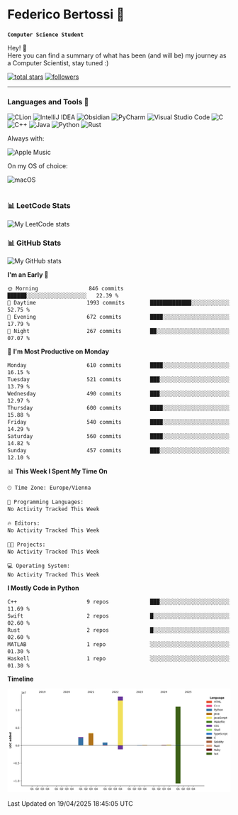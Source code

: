 # Federico Bertossi 🚀

**`Computer Science Student`**

[//]: # (Thanks to @ForrestKnight for the inspiration.)

<!-- TODO: Insert a banner image -->

Hey! 👋</br>
Here you can find a summary of what has been (and will be) my journey as a Computer Scientist, stay tuned :)

   <p>
      <a href="https://github.com/mrBymax?tab=repositories&sort=stargazers">
         <img alt="total stars" title="Total stars on GitHub" src="https://custom-icon-badges.demolab.com/github/stars/mrBymax?color=55960c&style=for-the-badge&labelColor=488207&logo=star"/></a>
<a href="https://github.com/mrBymax?tab=followers">
         <img alt="followers" title="Follow me on Github" src="https://custom-icon-badges.demolab.com/github/followers/mrBymax?color=236ad3&labelColor=1155ba&style=for-the-badge&logo=person-add&label=Follow&logoColor=white"/></a>
   </p>

---

<!-- TODO: Insert a GIF -->
### Languages and Tools 🧰

<!-- TODO: Change it with shields -->
<!-- ![Hugo](https://img.shields.io/badge/Hugo-black.svg?style=for-the-badge&logo=Hugo) -->
<!-- ![NPM](https://img.shields.io/badge/NPM-%23CB3837.svg?style=for-the-badge&logo=npm&logoColor=white) -->
<!--![React](https://img.shields.io/badge/react-%2320232a.svg?style=for-the-badge&logo=react&logoColor=%2361DAFB) -->
![CLion](https://img.shields.io/badge/CLion-black?style=for-the-badge&logo=clion&logoColor=white)
![IntelliJ IDEA](https://img.shields.io/badge/IntelliJIDEA-000000.svg?style=for-the-badge&logo=intellij-idea&logoColor=white)
![Obsidian](https://img.shields.io/badge/Obsidian-%23483699.svg?style=for-the-badge&logo=obsidian&logoColor=white)
![PyCharm](https://img.shields.io/badge/pycharm-143?style=for-the-badge&logo=pycharm&logoColor=black&color=black&labelColor=green)
![Visual Studio Code](https://img.shields.io/badge/Visual%20Studio%20Code-0078d7.svg?style=for-the-badge&logo=visual-studio-code&logoColor=white)
![C](https://img.shields.io/badge/c-%2300599C.svg?style=for-the-badge&logo=c&logoColor=white)
![C++](https://img.shields.io/badge/c++-%2300599C.svg?style=for-the-badge&logo=c%2B%2B&logoColor=white)
![Java](https://img.shields.io/badge/java-%23ED8B00.svg?style=for-the-badge&logo=openjdk&logoColor=white)
![Python](https://img.shields.io/badge/python-3670A0?style=for-the-badge&logo=python&logoColor=ffdd54)
![Rust](https://img.shields.io/badge/Rust-000000?logo=Rust&logoColor=white)

Always with:

![Apple Music](https://img.shields.io/badge/Apple_Music-9933CC?style=for-the-badge&logo=apple-music&logoColor=white)

On my OS of choice:

![macOS](https://img.shields.io/badge/mac%20os-000000?style=for-the-badge&logo=macos&logoColor=F0F0F0)


#
### 📊 LeetCode Stats
![My LeetCode stats](https://leetcard.jacoblin.cool/mrBymax?theme=dark&font=Fira%20Mono)

### 📊 GitHub Stats

![My GitHub stats](https://github-readme-stats.vercel.app/api?username=mrBymax&show_icons=true&theme=dracula)


<!--START_SECTION:waka-->
**I'm an Early 🐤** 

```text
🌞 Morning                846 commits         ██████░░░░░░░░░░░░░░░░░░░   22.39 % 
🌆 Daytime                1993 commits        █████████████░░░░░░░░░░░░   52.75 % 
🌃 Evening                672 commits         ████░░░░░░░░░░░░░░░░░░░░░   17.79 % 
🌙 Night                  267 commits         ██░░░░░░░░░░░░░░░░░░░░░░░   07.07 % 
```
📅 **I'm Most Productive on Monday** 

```text
Monday                   610 commits         ████░░░░░░░░░░░░░░░░░░░░░   16.15 % 
Tuesday                  521 commits         ███░░░░░░░░░░░░░░░░░░░░░░   13.79 % 
Wednesday                490 commits         ███░░░░░░░░░░░░░░░░░░░░░░   12.97 % 
Thursday                 600 commits         ████░░░░░░░░░░░░░░░░░░░░░   15.88 % 
Friday                   540 commits         ████░░░░░░░░░░░░░░░░░░░░░   14.29 % 
Saturday                 560 commits         ████░░░░░░░░░░░░░░░░░░░░░   14.82 % 
Sunday                   457 commits         ███░░░░░░░░░░░░░░░░░░░░░░   12.10 % 
```


📊 **This Week I Spent My Time On** 

```text
🕑︎ Time Zone: Europe/Vienna

💬 Programming Languages: 
No Activity Tracked This Week

🔥 Editors: 
No Activity Tracked This Week

🐱‍💻 Projects: 
No Activity Tracked This Week

💻 Operating System: 
No Activity Tracked This Week
```

**I Mostly Code in Python** 

```text
C++                      9 repos             ███░░░░░░░░░░░░░░░░░░░░░░   11.69 % 
Swift                    2 repos             █░░░░░░░░░░░░░░░░░░░░░░░░   02.60 % 
Rust                     2 repos             █░░░░░░░░░░░░░░░░░░░░░░░░   02.60 % 
MATLAB                   1 repo              ░░░░░░░░░░░░░░░░░░░░░░░░░   01.30 % 
Haskell                  1 repo              ░░░░░░░░░░░░░░░░░░░░░░░░░   01.30 % 
```



**Timeline**

![Lines of Code chart](https://raw.githubusercontent.com/mrBymax/mrBymax/main/assets/bar_graph.png)


 Last Updated on 19/04/2025 18:45:05 UTC
<!--END_SECTION:waka-->


[linkedin]: https://linkedin.com/federico-bertossi
[website]:  https://www.federicobertossi.com

</details>
